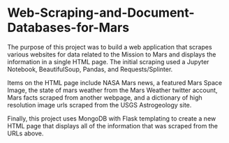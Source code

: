 # Web-Scraping-and-Document-Databases-for-Mars

The purpose of this project was to build a web application that scrapes various websites for data related to the Mission to Mars and displays the information in a single HTML page. The initial scraping used a Jupyter Notebook, BeautifulSoup, Pandas, and Requests/Splinter.

Items on the HTML page include NASA Mars news, a featured Mars Space Image, the state of mars weather from the Mars Weather twitter account, Mars facts scraped from another webpage, and a dictionary of high resolution image urls scraped from the USGS Astrogeology site.

Finally, this project uses MongoDB with Flask templating to create a new HTML page that displays all of the information that was scraped from the URLs above.
